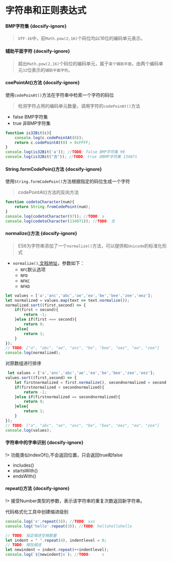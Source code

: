 # 字符串和正则表达式

#### BMP字符集 {docsify-ignore}

> `UTF-16`中，前`Math.pow(2,16)`个码位均以16位的编码单元表示。

#### 辅助平面字符 {docsify-ignore}

> 超出`Math.pow(2,16)`个码位的编码单元，属于`某个辅助平面`，由两个编码单元`32`位表示的`辅助平面字符`。

#### coePointAt()方法 {docsify-ignore}

使用`codePoinAt()`方法在字符串中检索一个字符的码位

> 检测字符占用的编码单元数量，调用字符的`codePoinAt()`方法

* false BMP字符集 
* true 非BMP字符集 

```javascript
function is32Bit(c){
    console.log(c.codePointAt(0));
    return c.codePointAt(0) > 0xFFFF;
}
console.log(is32Bit('a')); //TODO: false BMP字符集 90
console.log(is32Bit("𠮷")); //TODO: true 非BMP字符集 134071
```

#### String.formCodePoin()方法 {docsify-ignore}

使用`String.formCodePoin()`方法根据指定的码位生成一个字符

> codePointAt()方法的反向方法

```javascript
function codetoCharacter(num){
    return String.fromCodePoint(num);
}
console.log(codetoCharacter(97)); //TODO: a
console.log(codetoCharacter(134071)); //TODO: 𠮷
```

#### normalize()方法  {docsify-ignore}

> ES6为字符串添加了一个`normalize()`方法，可以提供和`Unicode`的标准化形式

* `normalize()`,[文档地址](https://developer.mozilla.org/zh-CN/docs/Web/JavaScript/Reference/Global_Objects/String/normalize)，参数如下：
    * `NFC`默认选项
    * `NFD`
    * `NFKC`
    * `NFKD`

```javascript
let values = ['a','anc','abc','ae','eə','be','bee','zee','eez'];
let normalized = values.map(text => text.normalize());
normalized.sort((first,second) => {
    if(first < second){
        return -1;
    }else if(first === second){
        return 0;
    }else{
        return 1;
    }
});
// TODO: ["a", "abc", "ae", "anc", "be", "bee", "eez", "eə", "zee"]
console.log(normalized);
```

对原数组进行排序

```javascript
 let values = ['a','anc','abc','ae','eə','be','bee','zee','eez'];
values.sort((first,second) => {
    let firstnormalized = first.normalize(), secondnormalized = second.normalize();
    if(firstnormalized < secondnormalized){
        return -1;
    }else if(firstnormalized == secondnormalized){
        return 0;
    }else{
        return 1;
    }
});
// TODO: ["a", "abc", "ae", "anc", "be", "bee", "eez", "eə", "zee"]
console.log(values);
```

#### 字符串中的字串识别  {docsify-ignore}

!> 功能类似indexOf(),不会返回位置，只会返回true和false

* includes()
* startsWith()
* endsWith()

#### repeat()方法  {docsify-ignore}

!> 接受Number类型的参数，表示该字符串的重复次数返回新字符串。

代码格式化工具中创建缩进级别

```javascript
console.log('x'.repeat(3)); //TODO: xxx
console.log('hello'.repeat(3)); //TODO: hellohellohello

// TODO: 指定缩进空格数量
let indent = " ".repeat(4), indentlevel = 0;
// TODO: 增加缩进
let newindent = indent.repeat(++indentlevel);
console.log(`${newindent}s`); //TODO:     s
```
